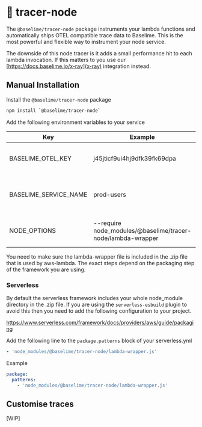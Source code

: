# 🎸 tracer-node

The `@baselime/tracer-node` package instruments your lambda functions and automatically ships OTEL compatible trace data to Baselime. This is the most powerful and flexible way to instrument your node service.

The downside of this node tracer is it adds a small performance hit to each lambda invocation. If this matters to you use our [https://docs.baselime.io/x-ray](x-ray) integration instead.

## Manual Installation

Install the `@baselime/tracer-node` package

```bash
npm install `@baselime/tracer-node`
```

Add the following environment variables to your service

| Key | Example  | Description  |  
|---|---|---|
| BASELIME_OTEL_KEY  |  j45jticf9ui4hj9dfk39fk69dpa | Get this key from your dataset settings  |
|  BASELIME_SERVICE_NAME | prod-users | The name of the service the traces belong to  |
| NODE_OPTIONS  |  --require node_modules/@baselime/tracer-node/lambda-wrapper | Preloads the tracing sdk at startup |

You need to make sure the lambda-wrapper file is included in the .zip file that is used by aws-lambda. The exact steps depend on the packaging step of the framework you are using.

### Serverless

By default the serverless framework includes your whole node_module directory in the .zip file. If you are using the `serverless-esbuild` plugin to avoid this then you need to add the following configuration to your project.


https://www.serverless.com/framework/docs/providers/aws/guide/packaging

Add the following line to the `package.patterns` block of your serverless.yml

```yaml
- 'node_modules/@baselime/tracer-node/lambda-wrapper.js'
```

Example

```yaml
package:
  patterns:
    - 'node_modules/@baselime/tracer-node/lambda-wrapper.js'
```



## Customise traces

[WIP]

